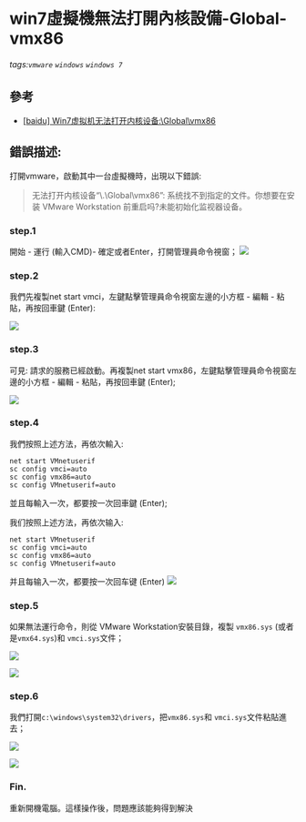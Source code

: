 # win7虛擬機無法打開內核設備-Global-vmx86
###### tags:`vmware` `windows` `windows 7`
## 參考
  - [[baidu] Win7虚拟机无法打开内核设备:\\Global\\vmx86](https://jingyan.baidu.com/article/3d69c5518b8bfef0cf02d7e1.html)

## 錯誤描述:
打開vmware，啟動其中一台虛擬機時，出現以下錯誤:
> 无法打开内核设备“\\.\Global\vmx86”: 系统找不到指定的文件。你想要在安装 VMware Workstation 前重启吗?未能初始化监视器设备。

### step.1

開始 - 運行 (輸入CMD)- 確定或者Enter，打開管理員命令視窗；
![](https://raw.githubusercontent.com/neslxzhen/Note/master/img/win7虛擬機無法打開內核設備-Global-vmx86/1.jpg)

### step.2

我們先複製net start vmci，左鍵點擊管理員命令視窗左邊的小方框 - 編輯 - 粘貼，再按回車鍵 (Enter):

![](https://raw.githubusercontent.com/neslxzhen/Note/master/img/win7虛擬機無法打開內核設備-Global-vmx86/2.jpg)

### step.3

可見: 請求的服務已經啟動。再複製net start vmx86，左鍵點擊管理員命令視窗左邊的小方框 - 編輯 - 粘貼，再按回車鍵 (Enter);

![](https://raw.githubusercontent.com/neslxzhen/Note/master/img/win7虛擬機無法打開內核設備-Global-vmx86/3.jpg)

### step.4

我們按照上述方法，再依次輸入: 

```
net start VMnetuserif
sc config vmci=auto
sc config vmx86=auto
sc config VMnetuserif=auto
```

並且每輸入一次，都要按一次回車鍵 (Enter);

我们按照上述方法，再依次输入: 

```
net start VMnetuserif
sc config vmci=auto
sc config vmx86=auto
sc config VMnetuserif=auto
```

并且每输入一次，都要按一次回车键 (Enter)
![](https://raw.githubusercontent.com/neslxzhen/Note/master/img/win7虛擬機無法打開內核設備-Global-vmx86/4.jpg)

### step.5

如果無法運行命令，則從 VMware Workstation安裝目錄，複製 `vmx86.sys` (或者是`vmx64.sys`)和 `vmci.sys`文件；

![](https://raw.githubusercontent.com/neslxzhen/Note/master/img/win7虛擬機無法打開內核設備-Global-vmx86/5.jpg)

![](https://raw.githubusercontent.com/neslxzhen/Note/master/img/win7虛擬機無法打開內核設備-Global-vmx86/6.jpg)
### step.6

我們打開`c:\windows\system32\drivers`，把`vmx86.sys`和 `vmci.sys`文件粘貼進去；

![](https://raw.githubusercontent.com/neslxzhen/Note/master/img/win7虛擬機無法打開內核設備-Global-vmx86/7.jpg)

![](https://raw.githubusercontent.com/neslxzhen/Note/master/img/win7虛擬機無法打開內核設備-Global-vmx86/8.jpg)

### Fin.

重新開機電腦。這樣操作後，問題應該能夠得到解決